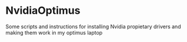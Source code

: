 # NvidiaOptimus
Some scripts and instructions for installing Nvidia propietary drivers and making them work in my optimus laptop
